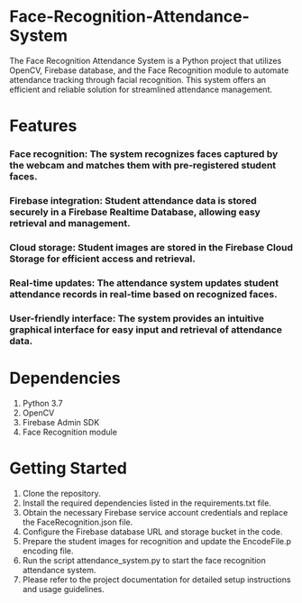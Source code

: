 # Face-Recognition-Attendance-System
The Face Recognition Attendance System is a Python project that utilizes OpenCV, Firebase database, and the Face Recognition module to automate attendance tracking through facial recognition. This system offers an efficient and reliable solution for streamlined attendance management.

# Features
### Face recognition: The system recognizes faces captured by the webcam and matches them with pre-registered student faces.
### Firebase integration: Student attendance data is stored securely in a Firebase Realtime Database, allowing easy retrieval and management.
### Cloud storage: Student images are stored in the Firebase Cloud Storage for efficient access and retrieval.
### Real-time updates: The attendance system updates student attendance records in real-time based on recognized faces.
### User-friendly interface: The system provides an intuitive graphical interface for easy input and retrieval of attendance data.
# Dependencies
1. Python 3.7
2. OpenCV
3. Firebase Admin SDK
4. Face Recognition module
# Getting Started
1. Clone the repository.
2. Install the required dependencies listed in the requirements.txt file.
3. Obtain the necessary Firebase service account credentials and replace the FaceRecognition.json file.
4. Configure the Firebase database URL and storage bucket in the code.
5. Prepare the student images for recognition and update the EncodeFile.p encoding file.
6. Run the script attendance_system.py to start the face recognition attendance system.
7. Please refer to the project documentation for detailed setup instructions and usage guidelines.
